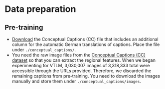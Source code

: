 # Data preparation

## Pre-training

- [Download]() the Conceptual Captions (CC) file that includes an additional column for the automatic German translations of captions. Place the file under `./conceptual_captions/`.
- You need the raw image files from the [Conceptual Captions (CC) dataset](https://ai.google.com/research/ConceptualCaptions) so that you can extract the regional features. When we began experimenting for VTLM, 3,030,007 images of 3,318,333 total were accessible through the URLs provided. Therefore, we discarded the remaining captions from pre-training. You need to download the images manually and store them under `./conceptual_captions/images`.
